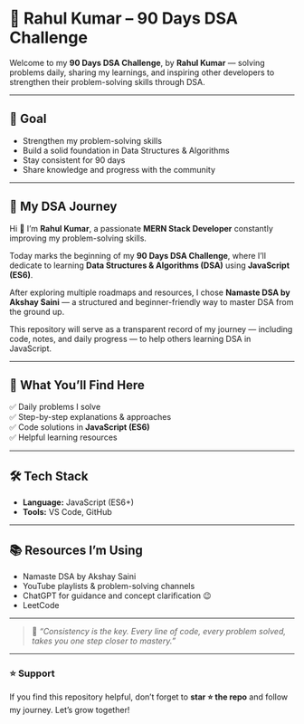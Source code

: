 # 🚀 Rahul Kumar – 90 Days DSA Challenge  

Welcome to my **90 Days DSA Challenge**, by **Rahul Kumar** — solving problems daily, sharing my learnings, and inspiring other developers to strengthen their problem-solving skills through DSA.  

---

## 🧭 Goal  

- Strengthen my problem-solving skills  
- Build a solid foundation in Data Structures & Algorithms  
- Stay consistent for 90 days  
- Share knowledge and progress with the community  

---

## 🚀 My DSA Journey  

Hi 👋 I’m **Rahul Kumar**, a passionate **MERN Stack Developer** constantly improving my problem-solving skills.  

Today marks the beginning of my **90 Days DSA Challenge**, where I’ll dedicate  to learning **Data Structures & Algorithms (DSA)** using **JavaScript (ES6)**.  

After exploring multiple roadmaps and resources, I chose **Namaste DSA by Akshay Saini** — a structured and beginner-friendly way to master DSA from the ground up.  

This repository will serve as a transparent record of my journey — including code, notes, and daily progress — to help others learning DSA in JavaScript.  

---

## 📘 What You’ll Find Here  

✅ Daily problems I solve  
✅ Step-by-step explanations & approaches  
✅ Code solutions in **JavaScript (ES6)**  
✅ Helpful learning resources  

---

## 🛠️ Tech Stack  

- **Language:** JavaScript (ES6+)  
- **Tools:** VS Code, GitHub  

---

## 📚 Resources I’m Using  

- Namaste DSA by Akshay Saini
- YouTube playlists & problem-solving channels  
- ChatGPT for guidance and concept clarification 😉
- LeetCode  

---



> 🧠 *“Consistency is the key. Every line of code, every problem solved, takes you one step closer to mastery.”*  

---

### ⭐ Support  
If you find this repository helpful, don’t forget to **star ⭐ the repo** and follow my journey. Let’s grow together!  
